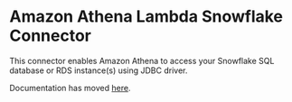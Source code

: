 # Amazon Athena Lambda Snowflake Connector

This connector enables Amazon Athena to access your Snowflake SQL database or RDS instance(s) using JDBC driver.

Documentation has moved [here](https://docs.aws.amazon.com/athena/latest/ug/connectors-snowflake.html).
